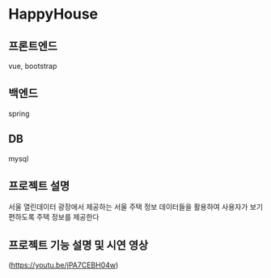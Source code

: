 # HappyHouse

## 프론트엔드

vue, bootstrap

## 백엔드

spring

## DB

mysql

## 프로젝트 설명

서울 열린데이터 광장에서 제공하는 서울 주택 정보 데이터들을 활용하여 사용자가 보기 편하도록 주택 정보를 제공한다

## 프로젝트 기능 설명 및 시연 영상
(https://youtu.be/jPA7CEBH04w)
